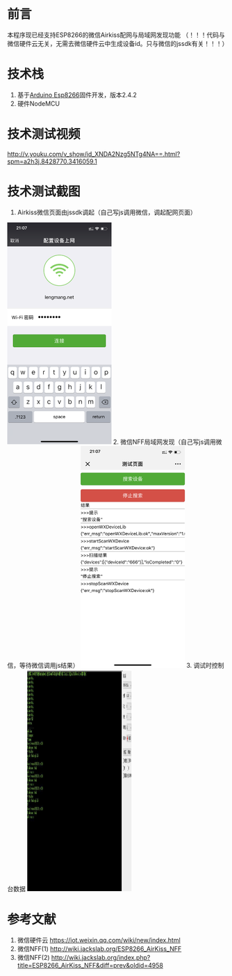 # 前言
本程序现已经支持ESP8266的微信Airkiss配网与局域网发现功能
（！！！代码与微信硬件云无关，无需去微信硬件云中生成设备id。只与微信的jssdk有关！！！）

# 技术栈
1. 基于[Arduino Esp8266](https://github.com/esp8266/Arduino)固件开发，版本2.4.2
2. 硬件NodeMCU

# 技术测试视频
http://v.youku.com/v_show/id_XNDA2Nzg5NTg4NA==.html?spm=a2h3j.8428770.3416059.1

# 技术测试截图
1. Airkiss微信页面由jssdk调起（自己写js调用微信，调起配网页面）
<img src="./img/airkiss.png" width="240" height="510" alt="图片不见了"/>
2. 微信NFF局域网发现（自己写js调用微信，等待微信调用js结果）
<img src="./img/nff.png" width="240" height="510" alt="图片不见了"/>
3. 调试时控制台数据
<img src="./img/pc.jpg" width="240" height="510" alt="图片不见了"/>


# 参考文献
1. 微信硬件云 https://iot.weixin.qq.com/wiki/new/index.html
2. 微信NFF(1) http://wiki.jackslab.org/ESP8266_AirKiss_NFF
3. 微信NFF(2) http://wiki.jackslab.org/index.php?title=ESP8266_AirKiss_NFF&diff=prev&oldid=4958
